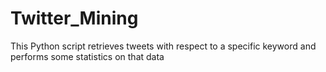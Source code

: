 # Twitter_Mining
This Python script retrieves tweets with respect to a specific keyword and performs some statistics on that data
